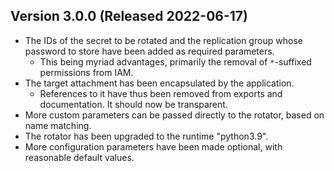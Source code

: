 ## Version 3.0.0 (Released 2022-06-17)

- The IDs of the secret to be rotated and the replication group whose password to store have been added as required parameters.
  - This being myriad advantages, primarily the removal of `*`-suffixed permissions from IAM.
- The target attachment has been encapsulated by the application.
  - References to it have thus been removed from exports and documentation. It should now be transparent.
- More custom parameters can be passed directly to the rotator, based on name matching.
- The rotator has been upgraded to the runtime "python3.9".
- More configuration parameters have been made optional, with reasonable default values.
